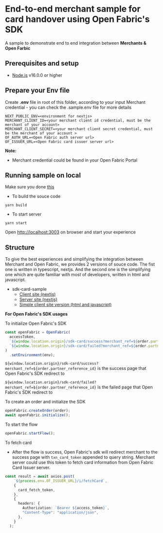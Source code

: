 # End-to-end merchant sample for card handover using Open Fabric's SDK

A sample to demonstrate end to end integration between ****Merchants & Open Farbic****

## Prerequisites and setup

* [Node.js](https://nodejs.org/en/) v16.0.0 or higher

## Prepare your Env file

Create **.env** file in root of this folder, according to your input Merchant credential - you can check the .sample.env file for more details

```shell
NEXT_PUBLIC_ENV=<environment for nextjs>
MERCHANT_CLIENT_ID=<your merchant client id credential, must be the merchant of your account>
MERCHANT_CLIENT_SECRET=<your merchant client secret credential, must be the merchant of your account >
OF_AUTH_URL=<Open Fabric auth server url>
OF_ISSUER_URL=<Open Fabric card issuer server url>
```

**Note:**

* Merchant credential could be found in your Open Fabric Portal

## Running sample on local

Make sure you done [this](#prepare-your-env-file)

* To build the souce code
```shell
yarn build
```

* To start server

```shell
yarn start
```

Open <http://localhost:3003> on browser and start your experience

## Structure

To give the best experiences and simplifying the integration between Merchant and Open Fabric, we provides 2 versions of souce code. The fist one is written in typescript, nextjs. And the second one is the simplifying one which are quite familiar with most of developers, written in html and javascript.

* sdk-card-sample
  * [Client site (nextjs)](pages/index.tsx)
  * [Server site (nextjs)](pages/api)
  * [Simple client site version (html and javascript)](public/index.html)


**For Open Fabric's SDK usages**

To initialize Open Fabric's SDK
``` typescript
const openFabric = OpenFabric(
  accessToken,
  `${window.location.origin}/sdk-card/success?merchant_ref=${order.partner_reference_id}`,
  `${window.location.origin}/sdk-card/failed?merchant_ref=${order.partner_reference_id}`
)
  .setEnvironment(env);
```
`${window.location.origin}/sdk-card/success?merchant_ref=${order.partner_reference_id}` is the success page that Open Fabric's SDK redirect to

`${window.location.origin}/sdk-card/failed?merchant_ref=${order.partner_reference_id}` is the failed page that Open Fabric's SDK redirect to

To create an order and initialize the SDK

``` typescript
openFabric.createOrder(order);
await openFabric.initialize();
```

To start the flow
``` typescript
openFabric.startFlow();
```

To fetch card
  * After the flow is success, Open Fabric's sdk will redirect merchant to the success page with `txn_card_token` appended to query string. Merchant server could use this token to fetch card information from Open Fabric Card Issuer server.

``` typescript
const result = await axios.post(
    `${process.env.OF_ISSUER_URL}/i/fetchCard`,
    {
      card_fetch_token,
    },
    {
      headers: {
        Authorization: `Bearer ${access_token}`,
        "Content-Type": "application/json",
      },
    }
  );
```
